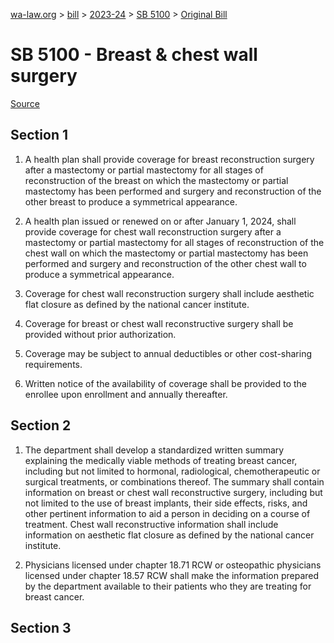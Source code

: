 [wa-law.org](/) > [bill](/bill/) > [2023-24](/bill/2023-24/) > [SB 5100](/bill/2023-24/sb/5100/) > [Original Bill](/bill/2023-24/sb/5100/1/)

# SB 5100 - Breast & chest wall surgery

[Source](http://lawfilesext.leg.wa.gov/biennium/2023-24/Pdf/Bills/Senate%20Bills/5100.pdf)

## Section 1
1. A health plan shall provide coverage for breast reconstruction surgery after a mastectomy or partial mastectomy for all stages of reconstruction of the breast on which the mastectomy or partial mastectomy has been performed and surgery and reconstruction of the other breast to produce a symmetrical appearance.

2. A health plan issued or renewed on or after January 1, 2024, shall provide coverage for chest wall reconstruction surgery after a mastectomy or partial mastectomy for all stages of reconstruction of the chest wall on which the mastectomy or partial mastectomy has been performed and surgery and reconstruction of the other chest wall to produce a symmetrical appearance.

3. Coverage for chest wall reconstruction surgery shall include aesthetic flat closure as defined by the national cancer institute.

4. Coverage for breast or chest wall reconstructive surgery shall be provided without prior authorization.

5. Coverage may be subject to annual deductibles or other cost-sharing requirements.

6. Written notice of the availability of coverage shall be provided to the enrollee upon enrollment and annually thereafter.

## Section 2
1. The department shall develop a standardized written summary explaining the medically viable methods of treating breast cancer, including but not limited to hormonal, radiological, chemotherapeutic or surgical treatments, or combinations thereof. The summary shall contain information on breast or chest wall reconstructive surgery, including but not limited to the use of breast implants, their side effects, risks, and other pertinent information to aid a person in deciding on a course of treatment. Chest wall reconstructive information shall include information on aesthetic flat closure as defined by the national cancer institute.

2. Physicians licensed under chapter 18.71 RCW or osteopathic physicians licensed under chapter 18.57 RCW shall make the information prepared by the department available to their patients who they are treating for breast cancer.

## Section 3